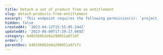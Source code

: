 ```yaml
---
title: Detach a set of product from an entitlement
slug: detach-products-from-entitlement
excerpt: 'This endpoint requires the following permission(s): `project_configuration:entitlements:read_write`.'
hidden: false
createdAt: '2023-04-12T15:55:05.244Z'
updatedAt: '2023-06-09T17:29:17.069Z'
category: 6483560b2e0a290051a971df
order: 7
parentDoc: 6483560b2e0a290051a971fc
---
```

